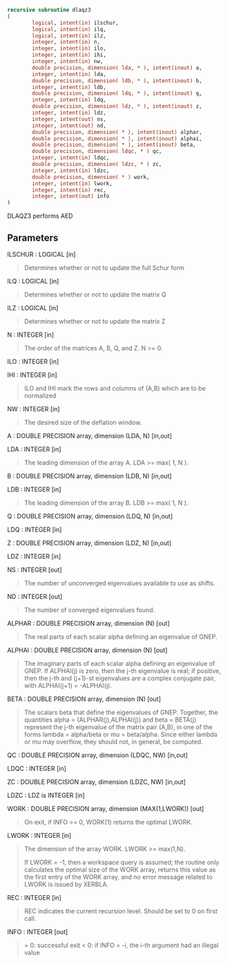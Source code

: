 ```fortran
recursive subroutine dlaqz3
(
        logical, intent(in) ilschur,
        logical, intent(in) ilq,
        logical, intent(in) ilz,
        integer, intent(in) n,
        integer, intent(in) ilo,
        integer, intent(in) ihi,
        integer, intent(in) nw,
        double precision, dimension( lda, * ), intent(inout) a,
        integer, intent(in) lda,
        double precision, dimension( ldb, * ), intent(inout) b,
        integer, intent(in) ldb,
        double precision, dimension( ldq, * ), intent(inout) q,
        integer, intent(in) ldq,
        double precision, dimension( ldz, * ), intent(inout) z,
        integer, intent(in) ldz,
        integer, intent(out) ns,
        integer, intent(out) nd,
        double precision, dimension( * ), intent(inout) alphar,
        double precision, dimension( * ), intent(inout) alphai,
        double precision, dimension( * ), intent(inout) beta,
        double precision, dimension( ldqc, * ) qc,
        integer, intent(in) ldqc,
        double precision, dimension( ldzc, * ) zc,
        integer, intent(in) ldzc,
        double precision, dimension( * ) work,
        integer, intent(in) lwork,
        integer, intent(in) rec,
        integer, intent(out) info
)
```

DLAQZ3 performs AED

## Parameters
ILSCHUR : LOGICAL [in]
> Determines whether or not to update the full Schur form

ILQ : LOGICAL [in]
> Determines whether or not to update the matrix Q

ILZ : LOGICAL [in]
> Determines whether or not to update the matrix Z

N : INTEGER [in]
> The order of the matrices A, B, Q, and Z.  N >= 0.

ILO : INTEGER [in]

IHI : INTEGER [in]
> ILO and IHI mark the rows and columns of (A,B) which
> are to be normalized

NW : INTEGER [in]
> The desired size of the deflation window.

A : DOUBLE PRECISION array, dimension (LDA, N) [in,out]

LDA : INTEGER [in]
> The leading dimension of the array A.  LDA >= max( 1, N ).

B : DOUBLE PRECISION array, dimension (LDB, N) [in,out]

LDB : INTEGER [in]
> The leading dimension of the array B.  LDB >= max( 1, N ).

Q : DOUBLE PRECISION array, dimension (LDQ, N) [in,out]

LDQ : INTEGER [in]

Z : DOUBLE PRECISION array, dimension (LDZ, N) [in,out]

LDZ : INTEGER [in]

NS : INTEGER [out]
> The number of unconverged eigenvalues available to
> use as shifts.

ND : INTEGER [out]
> The number of converged eigenvalues found.

ALPHAR : DOUBLE PRECISION array, dimension (N) [out]
> The real parts of each scalar alpha defining an eigenvalue
> of GNEP.

ALPHAI : DOUBLE PRECISION array, dimension (N) [out]
> The imaginary parts of each scalar alpha defining an
> eigenvalue of GNEP.
> If ALPHAI(j) is zero, then the j-th eigenvalue is real; if
> positive, then the j-th and (j+1)-st eigenvalues are a
> complex conjugate pair, with ALPHAI(j+1) = -ALPHAI(j).

BETA : DOUBLE PRECISION array, dimension (N) [out]
> The scalars beta that define the eigenvalues of GNEP.
> Together, the quantities alpha = (ALPHAR(j),ALPHAI(j)) and
> beta = BETA(j) represent the j-th eigenvalue of the matrix
> pair (A,B), in one of the forms lambda = alpha/beta or
> mu = beta/alpha.  Since either lambda or mu may overflow,
> they should not, in general, be computed.

QC : DOUBLE PRECISION array, dimension (LDQC, NW) [in,out]

LDQC : INTEGER [in]

ZC : DOUBLE PRECISION array, dimension (LDZC, NW) [in,out]

LDZC : LDZ is INTEGER [in]

WORK : DOUBLE PRECISION array, dimension (MAX(1,LWORK)) [out]
> On exit, if INFO >= 0, WORK(1) returns the optimal LWORK.

LWORK : INTEGER [in]
> The dimension of the array WORK.  LWORK >= max(1,N).
> 
> If LWORK = -1, then a workspace query is assumed; the routine
> only calculates the optimal size of the WORK array, returns
> this value as the first entry of the WORK array, and no error
> message related to LWORK is issued by XERBLA.

REC : INTEGER [in]
> REC indicates the current recursion level. Should be set
> to 0 on first call.

INFO : INTEGER [out]
> = 0: successful exit
> < 0: if INFO = -i, the i-th argument had an illegal value
